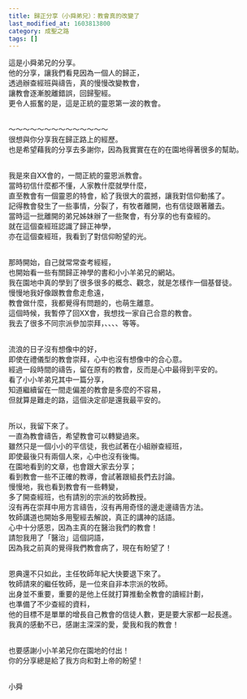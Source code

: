 ```yaml
---
title: 歸正分享（小舜弟兄）：教會真的改變了
last_modified_at: 1603813800
category: 成聖之路
tags: []
---
```


<p>這是小舜弟兄的分享。<br>
他的分享，讓我們看見因為一個人的歸正，<br>
透過辦查經班與禱告，真的慢慢改變教會，<br>
讓教會逐漸脫離錯誤，回歸聖經。<br>
更令人振奮的是，這是正統的靈恩第一波的教會。</p>

<p><br>
～～～～～～～～～～～～～～<br>
很想與你分享我在歸正路上的經歷。<br>
也是希望藉我的分享去多謝你，因為我實實在在的在園地得著很多的幫助。</p>

<p><br>
我是來自XX會的，一間正統的靈恩派教會。<br>
當時初信什麼都不懂，人家教什麼就學什麼，<br>
直至教會有一個靈恩的特會，給了我很大的震撼，讓我對信仰動搖了。<br>
記得教會發生了一些事情，分裂了，有牧者離開，也有信徒跟著離去。<br>
當時這一批離開的弟兄姊妹辦了一些聚會，有分享的也有查經的。<br>
就在這個查經班認識了歸正神學，<br>
亦在這個查經班，我看到了對信仰盼望的光。</p>

<p><br>
那時開始，自己就常常查考經經，<br>
也開始看一些有關歸正神學的書和小小羊弟兄的網站。<br>
我在園地中真的學到了很多很多的概念、觀念，就是怎樣作一個基督徒。<br>
慢慢地我好像跟教會愈走愈遠，<br>
教會做什麼，我都覺得有問題的，也萌生離意。<br>
這個時候，我暫停了回XX會，我想找一家自己合意的教會。<br>
我去了很多不同宗派參加崇拜，、、、、等等。</p>

<p><br>
流浪的日子沒有想像中的好，<br>
即使在禮儀型的教會崇拜，心中也沒有想像中的合心意。<br>
經過一段時間的禱告，留在原有的教會，反而是心中最得到平安的。<br>
看了小小羊弟兄其中一篇分享，<br>
知道繼續留在一間走偏差的教會是多麼的不容易，<br>
但就算是難走的路，這個決定卻是還我最平安的。</p>

<p><br>
所以，我留下來了。<br>
一直為教會禱告，希望教會可以轉變過來。<br>
雖然只是一個小小的平信徒，我也試著在小組辦查經班，<br>
即使最後只有兩個人來，心中也沒有後悔。<br>
在園地看到的文章，也會跟大家去分享；<br>
看到教會一些不正確的教導，會試著跟組長們去討論。<br>
慢慢地，我也看到教會有一些轉變，<br>
多了開查經班，也有請別的宗派的牧師教授。<br>
沒有再在崇拜中用方言禱告，沒有再用奇怪的邊走邊禱告方法。<br>
牧師講道也開始多用聖經去解說，真正的講神的話語。<br>
心中十分感恩，因為主真的在醫治我們的教會！<br>
請恕我用了「醫治」這個詞語，<br>
因為我之前真的覺得我們教會病了，現在有盼望了！</p>

<p><br>
恩典還不只如此，主任牧師年紀大快要退下來了。<br>
牧師請來的繼任牧師，是一位來自非本宗派的牧師。<br>
出身並不重要，重要的是他上任就打算推動全教會的讀經計劃，<br>
也準備了不少查經的資料，<br>
他的目標不是單單的增長自己教會的信徒人數，更是要大家都一起長進。<br>
我真的感動不已，感謝主深深的愛，愛我和我的教會！</p>

<p><br>
也要感謝小小羊弟兄你在園地的付出！<br>
你的分享總是給了我方向和對上帝的盼望！</p>

<p><br>
小舜</p>

